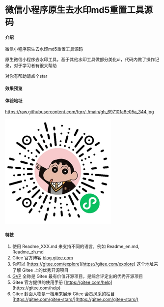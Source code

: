 # 微信小程序原生去水印md5重置工具源码

#### 介绍
微信小程序原生去水印md5重置工具源码

原生微信小程序去水印工具，基于其他水印工具做部分美化ui，代码内做了操作记录，对于学习者有很大帮助

对你有帮助请点个star

#### 效果预览


#### 体验地址
https://raw.githubusercontent.com/fqrr/-/main/gh_697101a8e05a_344.jpg

![输入图片说明](gh_697101a8e05a_344.jpg)



#### 特技

1.  使用 Readme\_XXX.md 来支持不同的语言，例如 Readme\_en.md, Readme\_zh.md
2.  Gitee 官方博客 [blog.gitee.com](https://blog.gitee.com)
3.  你可以 [https://gitee.com/explore](https://gitee.com/explore) 这个地址来了解 Gitee 上的优秀开源项目
4.  [GVP](https://gitee.com/gvp) 全称是 Gitee 最有价值开源项目，是综合评定出的优秀开源项目
5.  Gitee 官方提供的使用手册 [https://gitee.com/help](https://gitee.com/help)
6.  Gitee 封面人物是一档用来展示 Gitee 会员风采的栏目 [https://gitee.com/gitee-stars/](https://gitee.com/gitee-stars/)
